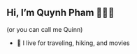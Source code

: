 ## Hi, I’m Quynh Pham 👩🏻‍🎓 
(or you can call me Quinn)
- 👀 I live for traveling, hiking, and movies 

